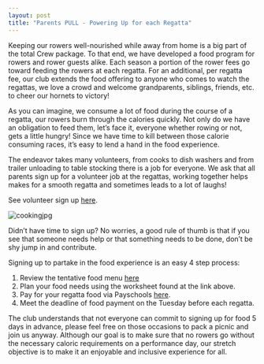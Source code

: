 ```yaml
---
layout: post  
title: "Parents PULL - Powering Up for each Regatta"
---
```


Keeping our rowers well-nourished while away from home is a big part of the total Crew package. To that end, we have developed a food program for rowers and rower guests alike.  Each season a portion of the rower fees go toward feeding the rowers at each regatta. For an additional, per regatta fee, our club extends the food offering to anyone who comes to watch the regattas, we love a crowd and welcome grandparents, siblings, friends, etc. to cheer our hornets to victory!

As you can imagine, we consume a lot of food during the course of a regatta, our rowers burn through the calories quickly. Not only do we have an obligation to feed them, let’s face it, everyone whether rowing or not, gets a little hungry! Since we have time to kill between those calorie consuming races, it’s easy to lend a hand in the food experience.

The endeavor takes many volunteers, from cooks to dish washers and from trailer unloading to table stocking there is a job for everyone.  We ask that all parents sign up for a volunteer job at the regattas, working together helps makes for a smooth regatta and sometimes leads to a lot of laughs! 

See volunteer sign up [here](<https://drive.google.com/file/d/0B412Q2KhmvlBZ0c0MlJicV96YTVNaWh0LTdValpMRTdpdUQ0/view?usp=sharing>). 

![cookingjpg](http://i.imgur.com/67HAd1f.jpg)

Didn’t have time to sign up? No worries, a good rule of thumb is that if you see that someone needs help or that something needs to be done, don’t be shy jump in and contribute.

Signing up to partake in the food experience is an easy 4 step process:

  1. Review the tentative food menu [here](<https://drive.google.com/file/d/0B412Q2KhmvlBZ0c0MlJicV96YTVNaWh0LTdValpMRTdpdUQ0/view?usp=sharing>)
  2. Plan your food needs using the worksheet found at the link above.
  3. Pay for your regatta food via Payschools [here](https://www.payschools.com/cat.asp?id=C740BA23A6504DACBD07791491B63467).
  4. Meet the deadline of food payment on the Tuesday before each regatta.

The club understands that not everyone can commit to signing up for food 5 days in advance, please feel free on those occasions to pack a picnic and join us anyway.  Although our goal is to make sure that no rowers go without the necessary caloric requirements on a performance day, our stretch objective is to make it an enjoyable and inclusive experience for all.
